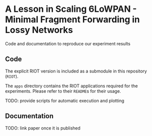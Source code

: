 A Lesson in Scaling 6LoWPAN - Minimal Fragment Forwarding in Lossy Networks
===========================================================================

Code and documentation to reproduce our experiment results

Code
----

The explicit RIOT version is included as a submodule in this repository
(`RIOT`).

The `apps` directory contains the RIOT applications required for the
experiments. Please refer to their `README`s for their usage.

TODO: provide scripts for automatic execution and plotting

Documentation
-------------
TODO: link paper once it is published
